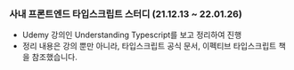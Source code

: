 ### 사내 프론트엔드 타입스크립트 스터디 (21.12.13 ~ 22.01.26)

* Udemy 강의인 Understanding Typescript를 보고 정리하여 진행
* 정리 내용은 강의 뿐만 아니라, 타입스크립트 공식 문서, 이펙티브 타입스크립트 책을 참조했습니다.
